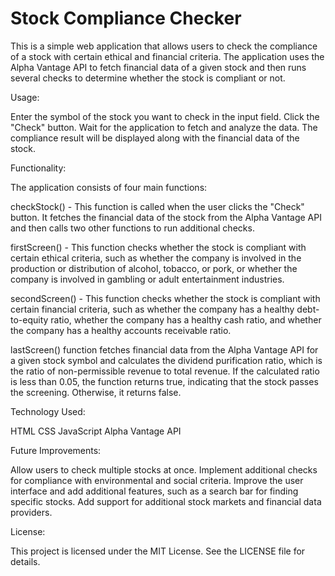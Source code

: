 # Stock Compliance Checker
This is a simple web application that allows users to check the compliance of a stock with certain ethical and financial criteria. The application uses the Alpha Vantage API to fetch financial data of a given stock and then runs several checks to determine whether the stock is compliant or not.


Usage:

Enter the symbol of the stock you want to check in the input field.
Click the "Check" button.
Wait for the application to fetch and analyze the data.
The compliance result will be displayed along with the financial data of the stock.

Functionality:

The application consists of four main functions:

checkStock() - This function is called when the user clicks the "Check" button. It fetches the financial data of the stock from the Alpha Vantage API and then calls two other functions to run additional checks.

firstScreen() - This function checks whether the stock is compliant with certain ethical criteria, such as whether the company is involved in the production or distribution of alcohol, tobacco, or pork, or whether the company is involved in gambling or adult entertainment industries.

secondScreen() - This function checks whether the stock is compliant with certain financial criteria, such as whether the company has a healthy debt-to-equity ratio, whether the company has a healthy cash ratio, and whether the company has a healthy accounts receivable ratio.

lastScreen() function fetches financial data from the Alpha Vantage API for a given stock symbol and calculates the dividend purification ratio, which is the ratio of non-permissible revenue to total revenue. If the calculated ratio is less than 0.05, the function returns true, indicating that the stock passes the screening. Otherwise, it returns false.

Technology Used:

HTML
CSS
JavaScript
Alpha Vantage API

Future Improvements:

Allow users to check multiple stocks at once.
Implement additional checks for compliance with environmental and social criteria.
Improve the user interface and add additional features, such as a search bar for finding specific stocks.
Add support for additional stock markets and financial data providers.

License:

This project is licensed under the MIT License. See the LICENSE file for details.
